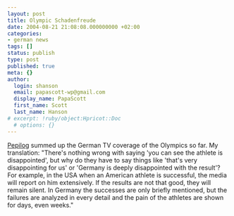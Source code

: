 ```yaml
---
layout: post
title: Olympic Schadenfreude
date: 2004-08-21 21:08:08.000000000 +02:00
categories:
- german news
tags: []
status: publish
type: post
published: true
meta: {}
author:
  login: shanson
  email: papascott-wp@gmail.com
  display_name: PapaScott
  first_name: Scott
  last_name: Hanson
# excerpt: !ruby/object:Hpricot::Doc
  # options: {}
---
```

<p><a href="http://www.pepilog.de/artikel/olympia-presswurst.htm" title="Olympia-Presswurst - Pepilog">Pepilog</a> summed up the German TV coverage of the Olympics so far. My translation: "There's nothing wrong with saying 'you can see the athlete is disappointed', but why do they have to say things like 'that's very disappointing for us' or 'Germany is deeply disappointed with the result'? For example, in the USA when an American athlete is successful, the media will report on him extensively. If the results are not that good, they will remain silent. In Germany the successes are only briefly mentioned, but the failures are analyzed in every detail and the pain of the athletes are shown for days, even weeks."</p>
